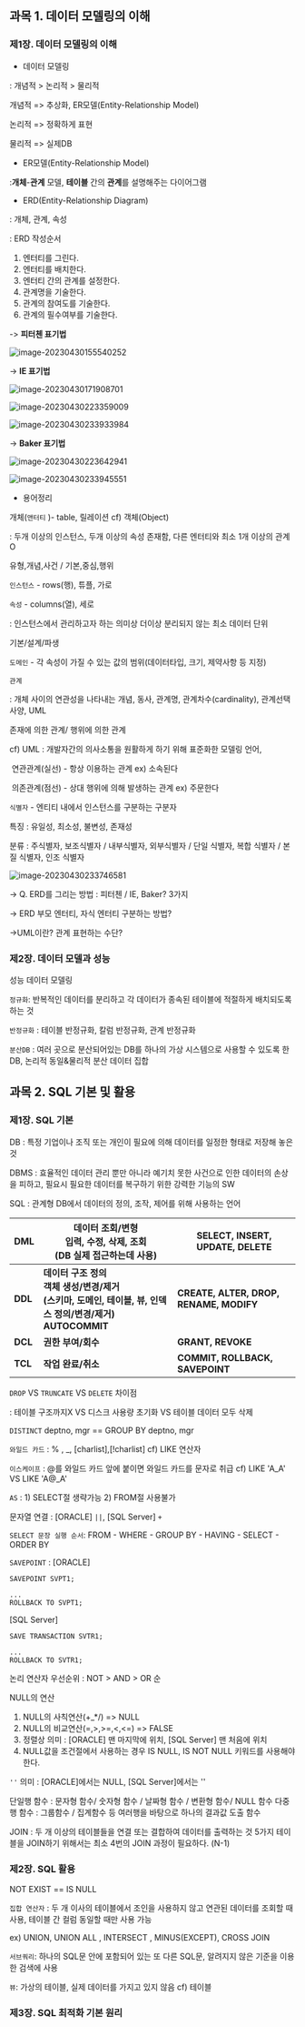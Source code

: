 ## 과목 1. 데이터 모델링의 이해

### 제1장. 데이터 모델링의 이해

- 데이터 모델링

: 개념적 > 논리적 > 물리적

개념적 => 추상화, ER모델(Entity-Relationship Model)

논리적 => 정확하게 표현

물리적 => 실제DB



* ER모델(Entity-Relationship Model)

:**개체**-**관계** 모델, **테이블** 간의 **관계**를 설명해주는 다이어그램



-  ERD(Entity-Relationship Diagram)

: 개체, 관계, 속성

: ERD 작성순서

1) 엔터티를 그린다.
2) 엔터티를 배치한다.
3) 엔터티 간의 관계를 설정한다.
4) 관계명을 기술한다.
5) 관계의 참여도를 기술한다.
6) 관계의 필수여부를 기술한다.



-> **피터첸 표기법**

![image-20230430155540252](C:\Users\mihyun\AppData\Roaming\Typora\typora-user-images\image-20230430155540252.png)

-> **IE 표기법**

![image-20230430171908701](C:\Users\mihyun\AppData\Roaming\Typora\typora-user-images\image-20230430171908701.png)

![image-20230430223359009](C:\Users\mihyun\AppData\Roaming\Typora\typora-user-images\image-20230430223359009.png)

![image-20230430233933984](C:\Users\mihyun\AppData\Roaming\Typora\typora-user-images\image-20230430233933984.png)

-> **Baker 표기법**

![image-20230430223642941](C:\Users\mihyun\AppData\Roaming\Typora\typora-user-images\image-20230430223642941.png)

![image-20230430233945551](C:\Users\mihyun\AppData\Roaming\Typora\typora-user-images\image-20230430233945551.png)



- 용어정리

개체(`앤터티` )- table, 릴레이션 cf)  객체(Object)

: 두개 이상의 인스턴스, 두개 이상의 속성 존재함, 다른 엔터티와 최소 1개 이상의 관계O

유형,개념,사건 / 기본,중심,행위

`인스턴스` - rows(행), 튜플, 가로



`속성` - columns(열), 세로

: 인스턴스에서 관리하고자 하는 의미상 더이상 분리되지 않는 최소 데이터 단위

 기본/설계/파생

`도메인` - 각 속성이 가질 수 있는 값의 범위(데이터타입, 크기, 제약사항 등 지정)



`관계`

: 개체 사이의 연관성을 나타내는 개념, 동사, 관계명, 관계차수(cardinality), 관계선택사양, UML

존재에 의한 관계/ 행위에 의한 관계

cf) UML : 개발자간의 의사소통을 원활하게 하기 위해 표준화한 모델링 언어,

​	연관관계(실선) - 항상 이용하는 관계 ex) 소속된다

​	의존관계(점선) - 상대 행위에 의해 발생하는 관계 ex) 주문한다



`식별자` - 엔티티 내에서 인스턴스를 구분하는 구분자

특징 : 유일성, 최소성, 불변성, 존재성

분류 : 주식별자, 보조식별자 / 내부식별자, 외부식별자 / 단일 식별자, 복합 식별자 / 본질 식별자, 인조 식별자



![image-20230430233746581](C:\Users\mihyun\AppData\Roaming\Typora\typora-user-images\image-20230430233746581.png)





-> Q. ERD를 그리는 방법 : 피터첸 / IE, Baker? 3가지

-> ERD 부모 엔터티, 자식 엔터티 구분하는 방법?

->UML이란? 관계 표현하는 수단?



### 제2장. 데이터 모델과 성능

성능 데이터 모델링

`정규화`: 반복적인 데이터를 분리하고 각 데이터가 종속된 테이블에 적절하게 배치되도록 하는 것

`반정규화` : 테이블 반정규화, 칼럼 반정규화, 관계 반정규화

`분산DB` : 여러 곳으로 분산되어있는 DB를 하나의 가상 시스템으로 사용할 수 있도록 한 DB, 논리적 동일&물리적 분산 데이터 집합



## 과목 2. SQL 기본 및 활용

### 제1장. SQL 기본

DB : 특정 기업이나 조직 또는 개인이 필요에 의해 데이터를 일정한 형태로 저장해 놓은 것

DBMS : 효율적인 데이터 관리 뿐만 아니라 예기치 못한 사건으로 인한 데이터의 손상을 피하고, 필요시 필요한 데이터를 복구하기 위한 강력한 기능의 SW

SQL : 관계형 DB에서 데이터의 정의, 조작, 제어를 위해 사용하는 언어

| DML     | 데이터 조회/변형<br />입력, 수정, 삭제, 조회<br />(DB 실제 접근하는데 사용) | SELECT, INSERT, UPDATE, DELETE          |
| ------- | ------------------------------------------------------------ | --------------------------------------- |
| **DDL** | **데이터 구조 정의<br />객체 생성/변경/제거<br />(스키마, 도메인, 테이블, 뷰, 인덱스 정의/변경/제거)<br />AUTOCOMMIT** | **CREATE, ALTER, DROP, RENAME, MODIFY** |
| **DCL** | **권한 부여/회수**                                           | **GRANT, REVOKE**                       |
| **TCL** | **작업 완료/취소**                                           | **COMMIT, ROLLBACK, SAVEPOINT**         |



`DROP` VS `TRUNCATE` VS `DELETE` 차이점

: 테이블 구조까지X VS 디스크 사용량 초기화 VS 테이블 데이터 모두 삭제



`DISTINCT` deptno, mgr == GROUP BY  deptno, mgr



`와일드 카드` : % , _, [charlist],[!charlist] cf) LIKE 연산자

`이스케이프` : @를 와일드 카드 앞에 붙이면 와일드 카드를 문자로 취급 cf) LIKE 'A_A' VS LIKE 'A@_A'



`AS` : 1) SELECT절 생략가능 2) FROM절 사용불가 

문자열 연결 : [ORACLE] `||`, [SQL Server] `+`

`SELECT 문장 실행 순서`: FROM - WHERE - GROUP BY - HAVING - SELECT - ORDER BY



`SAVEPOINT` : 
[ORACLE]

```oracle
SAVEPOINT SVPT1;

...
ROLLBACK TO SVPT1;
```

[SQL Server]

```mysql
SAVE TRANSACTION SVTR1;

...
ROLLBACK TO SVTR1;
```

논리 연산자 우선순위 : NOT > AND > OR 순



NULL의 연산

1) NULL의 사칙연산(+_*/) => NULL
2) NULL의 비교연산(=,>,>=,<,<=) => FALSE
3) 정렬상 의미 : [ORACLE] 맨 마지막에 위치, [SQL Server] 맨 처음에 위치
4) NULL값을 조건절에서 사용하는 경우 IS NULL, IS NOT NULL 키워드를 사용해야한다.

`''` 의미 : [ORACLE]에서는 NULL, [SQL Server]에서는 ''



단일행 함수 : 문자형 함수/ 숫자형 함수 / 날짜형 함수 / 변환형 함수/ NULL 함수
다중행 함수 : 그룹함수 / 집계함수 등 여러행을 바탕으로 하나의 결과값 도출 함수



JOIN : 두 개 이상의 테이블들을 연결 또는 결합하여 데이터를 출력하는 것
5가지 테이블을 JOIN하기 위해서는 최소 4번의 JOIN 과정이 필요하다. (N-1)



### **제2장. SQL 활용**

NOT EXIST == IS NULL

`집합 연산자` : 두 개 이사의 테이블에서 조인을 사용하지 않고 연관된 데이터를 조회할 때 사용, 테이블 간 컬럼 동일할 때만 사용 가능

ex) UNION, UNION ALL , INTERSECT , MINUS(EXCEPT), CROSS JOIN



`서브쿼리`: 하나의 SQL문 안에 포함되어 있는 또 다른 SQL문, 알려지지 않은 기준을 이용한 검색에 사용



`뷰`: 가상의 테이블, 실제 데이터를 가지고 있지 않음			cf) 테이블



### 제3장. SQL 최적화 기본 원리

